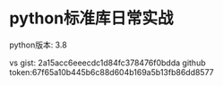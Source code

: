 # python标准库日常实战

python版本: 3.8

vs gist: 2a15acc6eeecdc1d84fc378476f0bdda
github token:67f65a10b445b6c88d604b169a5b13fb86dd8577